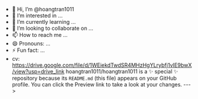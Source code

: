 - 👋 Hi, I’m @hoangtran1011
- 👀 I’m interested in ...
- 🌱 I’m currently learning ...
- 💞️ I’m looking to collaborate on ...
- 📫 How to reach me ...
- 😄 Pronouns: ...
- ⚡ Fun fact: ...
- cv: https://drive.google.com/file/d/1WEiekdTwdSR4MHzHgYLrybfj1vIE9bwX/view?usp=drive_link
hoangtran1011/hoangtran1011 is a ✨ special ✨ repository because its `README.md` (this file) appears on your GitHub profile.
You can click the Preview link to take a look at your changes.
--->
